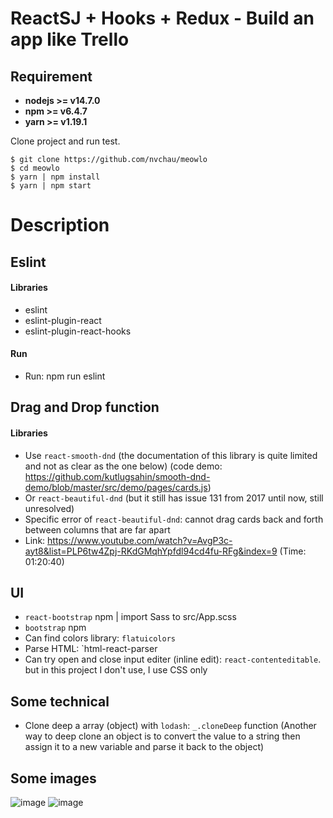 # ReactSJ + Hooks + Redux - Build an app like Trello

## Requirement
* **nodejs >= v14.7.0**
* **npm >= v6.4.7**
* **yarn >= v1.19.1**

Clone project and run test.

```
$ git clone https://github.com/nvchau/meowlo
$ cd meowlo
$ yarn | npm install
$ yarn | npm start
```

# Description
## Eslint
#### Libraries
* eslint
* eslint-plugin-react
* eslint-plugin-react-hooks
#### Run
* Run: npm run eslint
## Drag and Drop function
#### Libraries
* Use `react-smooth-dnd` (the documentation of this library is quite limited and not as clear as the one below) (code demo: https://github.com/kutlugsahin/smooth-dnd-demo/blob/master/src/demo/pages/cards.js)
* Or `react-beautiful-dnd` (but it still has issue 131 from 2017 until now, still unresolved)
* Specific error of `react-beautiful-dnd`: cannot drag cards back and forth between columns that are far apart
* Link: https://www.youtube.com/watch?v=AvgP3c-ayt8&list=PLP6tw4Zpj-RKdGMqhYpfdl94cd4fu-RFg&index=9 (Time: 01:20:40)
## UI
* `react-bootstrap` npm | import Sass to src/App.scss
* `bootstrap` npm
* Can find colors library: `flatuicolors`
* Parse HTML: `html-react-parser
* Can try open and close input editer (inline edit): `react-contenteditable`. but in this project I don't use, I use CSS only
## Some technical
* Clone deep a array (object) with `lodash`: `_.cloneDeep` function (Another way to deep clone an object is to convert the value to a string then assign it to a new variable and parse it back to the object)
## Some images
![image](https://user-images.githubusercontent.com/46041824/170832021-6afc38e6-e41e-4275-9618-eb09de20a1ee.png)
![image](https://user-images.githubusercontent.com/46041824/170832039-9ef2033a-68dc-439e-96e5-d2f2aceab9a1.png)
